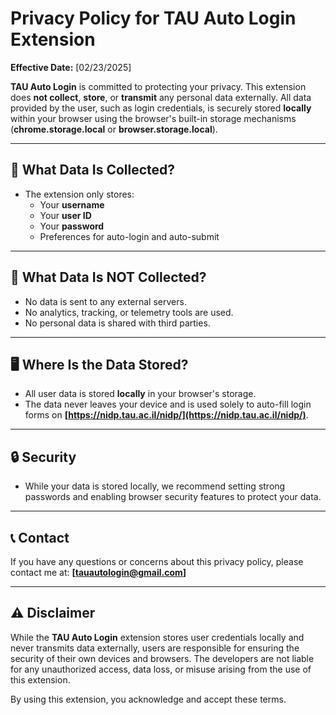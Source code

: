 # Privacy Policy for TAU Auto Login Extension

**Effective Date:** [02/23/2025]

**TAU Auto Login** is committed to protecting your privacy. This extension does **not collect**, **store**, or **transmit** any personal data externally. All data provided by the user, such as login credentials, is securely stored **locally** within your browser using the browser's built-in storage mechanisms (**chrome.storage.local** or **browser.storage.local**).

---

## 🔐 What Data Is Collected?

- The extension only stores:
  - Your **username**
  - Your **user ID**
  - Your **password**
  - Preferences for auto-login and auto-submit

---

## 🚫 What Data Is NOT Collected?

- No data is sent to any external servers.
- No analytics, tracking, or telemetry tools are used.
- No personal data is shared with third parties.

---

## 🖥️ Where Is the Data Stored?

- All user data is stored **locally** in your browser's storage.
- The data never leaves your device and is used solely to auto-fill login forms on **[https://nidp.tau.ac.il/nidp/](https://nidp.tau.ac.il/nidp/)**.

---

## 🔒 Security

- While your data is stored locally, we recommend setting strong passwords and enabling browser security features to protect your data.

---

## 📞 Contact

If you have any questions or concerns about this privacy policy, please contact me at: **[tauautologin@gmail.com]**

---

## ⚠️ Disclaimer

While the **TAU Auto Login** extension stores user credentials locally and never transmits data externally, users are responsible for ensuring the security of their own devices and browsers. The developers are not liable for any unauthorized access, data loss, or misuse arising from the use of this extension.

By using this extension, you acknowledge and accept these terms.
